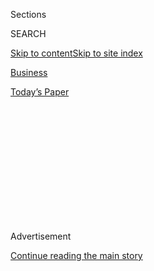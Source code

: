 <div id="app">

<div>

<div>

<div>

<div class="NYTAppHideMasthead css-1q2w90k e1suatyy0">

<div class="section css-ui9rw0 e1suatyy2">

<div class="css-eph4ug er09x8g0">

<div class="css-6n7j50">

</div>

<span class="css-1dv1kvn">Sections</span>

<div class="css-10488qs">

<span class="css-1dv1kvn">SEARCH</span>

</div>

[Skip to content](#site-content)[Skip to site
index](#site-index)

</div>

<div id="masthead-section-label" class="css-1wr3we4 eaxe0e00">

[Business](https://www.nytimes3xbfgragh.onion/section/business)

</div>

<div class="css-10698na e1huz5gh0">

</div>

</div>

<div id="masthead-bar-one" class="section hasLinks css-15hmgas e1csuq9d3">

<div class="css-uqyvli e1csuq9d0">

</div>

<div class="css-1uqjmks e1csuq9d1">

</div>

<div class="css-9e9ivx">

[](https://myaccount.nytimes3xbfgragh.onion/auth/login?response_type=cookie&client_id=vi)

</div>

<div class="css-1bvtpon e1csuq9d2">

[Today’s
Paper](https://www.nytimes3xbfgragh.onion/section/todayspaper)

</div>

</div>

</div>

</div>

<div data-aria-hidden="false">

<div id="site-content" data-role="main">

<div>

<div class="css-1aor85t" style="opacity:0.000000001;z-index:-1;visibility:hidden">

<div class="css-1hqnpie">

<div class="css-epjblv">

<span class="css-17xtcya">[Business](/section/business)</span><span class="css-x15j1o">|</span><span class="css-fwqvlz">Refinery
Gets a Look From Delta, Perplexing
Analysts</span>

</div>

<div class="css-k008qs">

<div class="css-1iwv8en">

<span class="css-18z7m18"></span>

<div>

</div>

</div>

<span class="css-1n6z4y"></span>

<div class="css-1705lsu">

<div class="css-4xjgmj">

<div class="css-4skfbu" data-role="toolbar" data-aria-label="Social Media Share buttons, Save button, and Comments Panel with current comment count" data-testid="share-tools">

  - 
  - 
  - 
  - 
    
    <div class="css-6n7j50">
    
    </div>

  - 

</div>

</div>

</div>

</div>

</div>

</div>

<div class="css-13pd83m">

</div>

<div id="top-wrapper" class="css-1sy8kpn">

<div id="top-slug" class="css-l9onyx">

Advertisement

</div>

[Continue reading the main
story](#after-top)

<div class="ad top-wrapper" style="text-align:center;height:100%;display:block;min-height:250px">

<div id="top" class="place-ad" data-position="top" data-size-key="top">

</div>

</div>

<div id="after-top">

</div>

</div>

<div id="sponsor-wrapper" class="css-1hyfx7x">

<div id="sponsor-slug" class="css-19vbshk">

Supported by

</div>

[Continue reading the main
story](#after-sponsor)

<div id="sponsor" class="ad sponsor-wrapper" style="text-align:center;height:100%;display:block">

</div>

<div id="after-sponsor">

</div>

</div>

<div class="css-1vkm6nb ehdk2mb0">

# Refinery Gets a Look From Delta, Perplexing Analysts

</div>

<div class="css-xt80pu e12qa4dv0">

<div class="css-18e8msd">

<div class="css-vp77d3 epjyd6m0">

<div class="css-1baulvz">

By [<span class="css-1baulvz last-byline" itemprop="name">Jad
Mouawad</span>](https://www.nytimes3xbfgragh.onion/by/jad-mouawad)

</div>

</div>

  - April 4,
    2012

  - 
    
    <div class="css-4xjgmj">
    
    <div class="css-d8bdto" data-role="toolbar" data-aria-label="Social Media Share buttons, Save button, and Comments Panel with current comment count" data-testid="share-tools">
    
      - 
      - 
      - 
      - 
        
        <div class="css-6n7j50">
        
        </div>
    
      - 
    
    </div>
    
    </div>

</div>

</div>

<div class="section meteredContent css-1r7ky0e" name="articleBody" itemprop="articleBody">

<div class="css-1fanzo5 StoryBodyCompanionColumn">

<div class="css-53u6y8">

Running an airline is a tough business. But running an oil refinery can
be even more punishing.

So refining experts were puzzled this week when Delta Air Lines emerged
as a possible buyer of a refinery near Philadelphia that ConocoPhillips
is trying to sell.

“It’s a little like a rabbi buying a church,” said Tom Kloza, the
publisher and chief oil analyst at the Oil Price Information Service,
which first reported Delta’s possible interest on Monday. “It’s so
counterintuitive.”

Delta declined to comment. A spokesman for Conoco also declined to
comment on a potential bid for its Trainer, Pa., refinery, but said the
company was “continuing efforts to find a buyer.” The airline’s bid was
confirmed by a person familiar with the situation who declined to be
identified because the deal was not final.

Rising fuel costs have forced a painful restructuring for airlines in
recent years, helping to push many of them into bankruptcy and spurring
consolidations across the sector. Jet fuel now accounts for about a
third of an airline’s operating costs, a share that has been steadily
rising along with the price of crude oil.

</div>

</div>

<div class="css-1fanzo5 StoryBodyCompanionColumn">

<div class="css-53u6y8">

The International Air Transport Association has estimated that the
global industry’s fuel bill would grow by $40 billion this year, up from
about $177 billion in 2011.

In response, the airlines have set up elaborate hedging strategies to
try to control their fuel bills. But these hedges can sometimes backfire
if crude oil prices rise or fall in unexpected ways. Delta said that its
fuel bill last year was $3 billion higher than in 2010 as oil prices
rebounded from their postrecession lows.

Still, the company’s financial recovery in recent years has been solid,
thanks to its purchase of Northwest Airlines and efforts to fly fewer,
but fuller, planes. At the end of 2011, the company had $3.6 billion in
cash and short-term investments and an undrawn credit line of $1.8
billion. Last year, it posted a profit of $854 million, up 44 percent
from the previous year.

</div>

</div>

<div class="css-79elbk" data-testid="photoviewer-wrapper">

<div class="css-z3e15g" data-testid="photoviewer-wrapper-hidden">

</div>

<div class="css-1a48zt4 ehw59r15" data-testid="photoviewer-children">

![<span class="css-16f3y1r e13ogyst0" data-aria-hidden="true">A view of
the ConocoPhillips refinery in
Pennsylvania.</span><span class="css-cnj6d5 e1z0qqy90" itemprop="copyrightHolder"><span class="css-1ly73wi e1tej78p0">Credit...</span><span>Jessica
Kourkounis for The New York
Times</span></span>](https://static01.graylady3jvrrxbe.onion/images/2012/04/05/business/Delta/Delta-jumbo.jpg?quality=75&auto=webp&disable=upscale)

</div>

</div>

<div class="css-1fanzo5 StoryBodyCompanionColumn">

<div class="css-53u6y8">

On average, it paid $2.97 per gallon for jet fuel in December, up from
$2.47 a year earlier.

But if the airline business can be unpredictable, the refining industry
has been equally troubled. Except for a brief period from 2004 to 2008,
refining has been an unprofitable business, which explains why no new
refinery has been built in the United States in decades.

</div>

</div>

<div class="css-1fanzo5 StoryBodyCompanionColumn">

<div class="css-53u6y8">

The refiners’ hardships on the East Coast are especially pronounced.
Since September, two refineries in the Philadelphia region — Conoco’s
Trainer refinery and Sunoco’s Marcus Hook — and one in the Virgin
Islands, all supplying the East Coast market, have closed. These three
refineries account for half of the East Coast’s refining capacity. The
Trainer refinery, which can handle 185,000 barrels per day, was closed
by Conoco in September, and employed 400 people.

So far, these closings have not much affected gasoline prices, since
supplies were readily available elsewhere. That could change if Sunoco
goes ahead with its plans to close another refinery near Philadelphia by
July if it can’t find a buyer for that operation as well, according to a
recent report by the United States Energy Information Administration.

These refineries have suffered because the type of crude oil they
process — light, sweet crude from the Atlantic — happens to be the most
expensive. In recent months, the price for its benchmark, Brent crude,
has soared well above other grades of oil that are refined in other
parts of the country. Even as crude oil prices soared, and gasoline
demand dropped, refiners have faced a glut of gasoline-refining capacity
around the world.

“Refining is a tough business, probably tougher than the airlines,” said
Aaron Brady, a refining analyst at IHS CERA, an energy consulting firm.
“These refineries on the East Coast are shutting down because they are
not competitive. They are just not making money. They need investments
to be reconfigured and be competitive. Why would an airline do that?
That seems strange to me.”

Analysts could not think of a precedent in which a domestic airline ever
owned a refinery.

Also, refiners cannot produce just one type of petroleum product. There
is very little wiggle room to the chemistry involved in processing a
barrel of oil into products like jet fuel, gasoline, diesel or heating
oil. So an airline, in theory, would end up with a raft of other
products even as it tried to maximize production of jet fuel.

Some oil analysts speculated that Delta would bring other partners —
including perhaps a merchant bank that trades in crude oil — into the
deal. One way that the East Coast refineries might be profitable would
be to bring in crude oil produced from the Bakken shale field of North
Dakota, which is currently selling at a discount. Without a pipeline,
this would mean using a combination of barges, trains and trucks, an
expensive proposition that justifies the discount for these resources.

“Bakken oil is discounted because it is landlocked,” Mr. Brady said. “It
might look like a great opportunity now, but once it is not landlocked
anymore, it might not be discounted anymore.”

</div>

</div>

</div>

<div>

</div>

<div>

</div>

<div>

</div>

<div>

<div id="bottom-wrapper" class="css-1ede5it">

<div id="bottom-slug" class="css-l9onyx">

Advertisement

</div>

[Continue reading the main
story](#after-bottom)

<div id="bottom" class="ad bottom-wrapper" style="text-align:center;height:100%;display:block;min-height:90px">

</div>

<div id="after-bottom">

</div>

</div>

</div>

</div>

</div>

## Site Index

<div>

</div>

## Site Information Navigation

  - [© <span>2020</span> <span>The New York Times
    Company</span>](https://help.nytimes3xbfgragh.onion/hc/en-us/articles/115014792127-Copyright-notice)

<!-- end list -->

  - [NYTCo](https://www.nytco.com/)
  - [Contact
    Us](https://help.nytimes3xbfgragh.onion/hc/en-us/articles/115015385887-Contact-Us)
  - [Work with us](https://www.nytco.com/careers/)
  - [Advertise](https://nytmediakit.com/)
  - [T Brand Studio](http://www.tbrandstudio.com/)
  - [Your Ad
    Choices](https://www.nytimes3xbfgragh.onion/privacy/cookie-policy#how-do-i-manage-trackers)
  - [Privacy](https://www.nytimes3xbfgragh.onion/privacy)
  - [Terms of
    Service](https://help.nytimes3xbfgragh.onion/hc/en-us/articles/115014893428-Terms-of-service)
  - [Terms of
    Sale](https://help.nytimes3xbfgragh.onion/hc/en-us/articles/115014893968-Terms-of-sale)
  - [Site
    Map](https://spiderbites.nytimes3xbfgragh.onion)
  - [Help](https://help.nytimes3xbfgragh.onion/hc/en-us)
  - [Subscriptions](https://www.nytimes3xbfgragh.onion/subscription?campaignId=37WXW)

</div>

</div>

</div>

</div>
